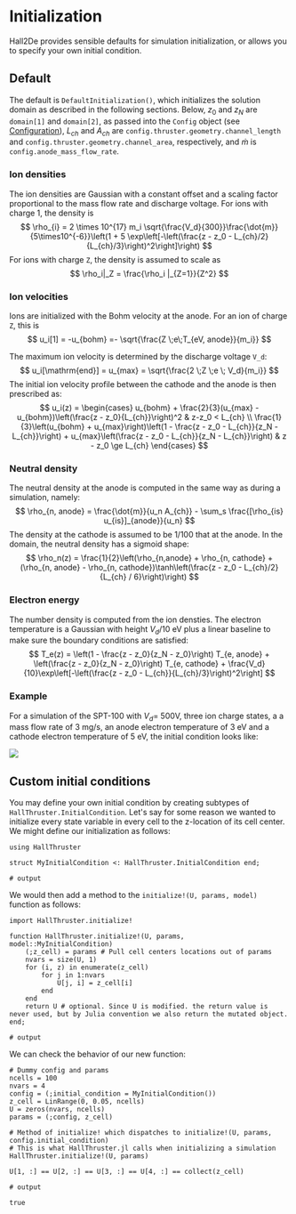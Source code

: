 # Initialization

Hall2De provides sensible defaults for simulation initialization, or allows you to specify your own initial condition.

## Default

The default is `DefaultInitialization()`, which initializes the solution domain as described in the following sections. Below, $z_0$ and $z_N$ are `domain[1]` and `domain[2]`, as passed into the `Config` object (see [Configuration](@ref)), $L_{ch}$ and $A_{ch}$ are `config.thruster.geometry.channel_length` and `config.thruster.geometry.channel_area`, respectively, and $\dot{m}$ is `config.anode_mass_flow_rate`.

### Ion densities

The ion densities are Gaussian with a constant offset and a scaling factor proportional to the mass flow rate and discharge voltage.  For ions with charge 1, the density is
$$
\rho_{i} = 2 \times 10^{17} m_i \sqrt{\frac{V_d}{300}}\frac{\dot{m}}{5\times10^{-6}}\left(1 + 5 \exp\left[-\left(\frac{z - z_0 - L_{ch}/2}{L_{ch}/3}\right)^2\right]\right)
$$
For ions with charge `Z`, the density is assumed to scale as
$$
\rho_i|_Z = \frac{\rho_i |_{Z=1}}{Z^2}
$$

### Ion velocities

Ions are initialized with the Bohm velocity at the anode. For an ion of charge ``Z``, this is
$$
u_i[1] = -u_{bohm} =- \sqrt{\frac{Z \;e\;T_{eV, anode}}{m_i}}
$$


The maximum ion velocity is determined by the discharge voltage ``V_d``:
$$
u_i[\mathrm{end}] = u_{max} = \sqrt{\frac{2 \;Z \;e \; V_d}{m_i}}
$$
The initial ion velocity profile between the cathode and the anode is then prescribed as:
$$
u_i(z) = \begin{cases}
	u_{bohm} + \frac{2}{3}(u_{max} - u_{bohm})\left(\frac{z - z_0}{L_{ch}}\right)^2 & z-z_0 < L_{ch} \\
	\frac{1}{3}\left(u_{bohm} + u_{max}\right)\left(1 - \frac{z - z_0 - L_{ch}}{z_N - L_{ch}}\right) + u_{max}\left(\frac{z - z_0 - L_{ch}}{z_N - L_{ch}}\right) & z - z_0 \ge L_{ch}
\end{cases}
$$

### Neutral density

The neutral density at the anode is computed in the same way as during a simulation, namely: 
$$
\rho_{n, anode} = \frac{\dot{m}}{u_n A_{ch}} - \sum_s \frac{[\rho_{is} u_{is}]_{anode}}{u_n}
$$
The density at the cathode is assumed to be 1/100 that at the anode. In the domain, the neutral density has a sigmoid shape:
$$
\rho_n(z) = \frac{1}{2}\left(\rho_{n,anode} + \rho_{n, cathode} + (\rho_{n, anode} - \rho_{n, cathode})\tanh\left(\frac{z - z_0 - L_{ch}/2}{L_{ch} / 6}\right)\right)
$$

### Electron energy

The number density is computed from the ion densties. The electron temperature is a Gaussian with height $V_d / 10$ eV plus a linear baseline to make sure the boundary conditions are satisfied:
$$
T_e(z) = \left(1 - \frac{z - z_0}{z_N - z_0}\right) T_{e, anode} + \left(\frac{z - z_0}{z_N - z_0}\right) T_{e, cathode} + \frac{V_d}{10}\exp\left[-\left(\frac{z - z_0 - L_{ch}}{L_{ch}/3}\right)^2\right]
$$

### Example

For  a simulation of the SPT-100 with $V_d$= 500V, three ion charge states, a a mass flow rate of 3 mg/s, an anode electron temperature of 3 eV and a cathode electron temperature of 5 eV, the initial condition looks like:

![](./assets/initialization.svg)

## Custom initial conditions

You may define your own initial condition by creating subtypes of `HallThruster.InitialCondition`. Let's say for some reason we wanted to initialize every state variable in every cell to the z-location of its cell center. We might define our initialization as follows:

```jldoctest initialization; output=false
using HallThruster

struct MyInitialCondition <: HallThruster.InitialCondition end;

# output

```

We would then add a method to the `initialize!(U, params, model)` function as follows:

```jldoctest initialization; output=false
import HallThruster.initialize!

function HallThruster.initialize!(U, params, model::MyInitialCondition)
	(;z_cell) = params # Pull cell centers locations out of params
    nvars = size(U, 1)
    for (i, z) in enumerate(z_cell)
       	for j in 1:nvars
           	U[j, i] = z_cell[i]
        end
    end
    return U # optional. Since U is modified. the return value is never used, but by Julia convention we also return the mutated object.
end;

# output

```

We can check the behavior of our new function:

```jldoctest initialization
# Dummy config and params
ncells = 100
nvars = 4
config = (;initial_condition = MyInitialCondition())
z_cell = LinRange(0, 0.05, ncells)
U = zeros(nvars, ncells)
params = (;config, z_cell)

# Method of initialize! which dispatches to initialize!(U, params, config.initial_condition)
# This is what HallThruster.jl calls when initializing a simulation
HallThruster.initialize!(U, params)

U[1, :] == U[2, :] == U[3, :] == U[4, :] == collect(z_cell)

# output

true
```

